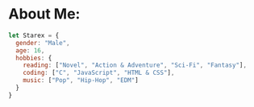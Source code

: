 # About Me:
```js 
let Starex = {
  gender: "Male",
  age: 16,
  hobbies: {
    reading: ["Novel", "Action & Adventure", "Sci-Fi", "Fantasy"],
    coding: ["C", "JavaScript", "HTML & CSS"],
    music: ["Pop", "Hip-Hop", "EDM"]
  }
}
```
<!--- He/Him**
**⭒Reading**: Novel, Action & Adventure, Sci-Fi and Fantasy.
**⭒Coding**: C, JavaScript and HTML & CSS.
**⭒Music**: Pop, Hip-Hop, EDM --->

